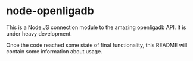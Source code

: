 # node-openligadb

This is a Node.JS connection module to the amazing openligadb API. It is under heavy development.

Once the code reached some state of final functionality, this README will contain some information about usage.